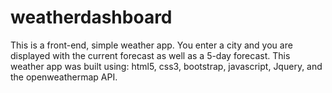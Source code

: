 # weatherdashboard

This is a front-end, simple weather app. You enter a city and you are displayed with the current forecast as well as a 5-day forecast. This weather app was built using: html5, css3, bootstrap, javascript, Jquery, and the openweathermap API.